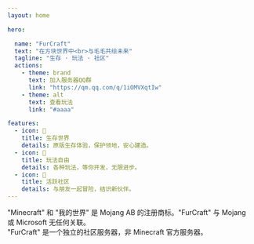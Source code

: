 ```yaml
---
layout: home

hero:

  name: "FurCraft"
  text: "在方块世界中<br>与毛毛共绘未来"
  tagline: "生存 · 玩法 · 社区"
  actions:
    - theme: brand
      text: 加入服务器QQ群
      link: "https://qm.qq.com/q/1iOMVXqtIw"
    - theme: alt
      text: 查看玩法
      link: "#aaaa"

features:
  - icon: 🏰
    title: 生存世界
    details: 原版生存体验，保护领地，安心建造。
  - icon: 📍
    title: 玩法自由
    details: 各种玩法，等你开发，无限进步。
  - icon: 🤝
    title: 活跃社区
    details: 与朋友一起冒险，结识新伙伴。
---
```

<div id="aaaa"></div>
<ServerStatus api-url="https://mc.furapi.top/api/stats/furutp" />
<vdiv title="免责声明">
"Minecraft" 和 "我的世界" 是 Mojang AB 的注册商标。"FurCraft" 与 Mojang 或 Microsoft 无任何关联。<br>"FurCraft" 是一个独立的社区服务器，非 Minecraft 官方服务器。
</vdiv>
